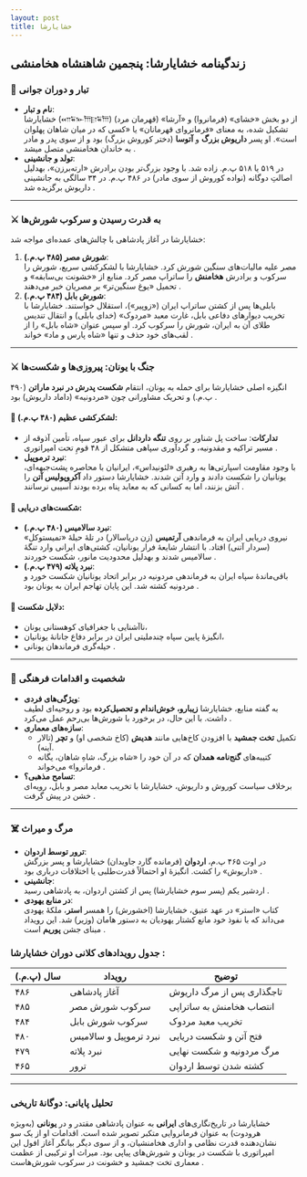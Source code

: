 ```yaml
---
layout: post
title: خشایارشا
---
```


## زندگینامه خشایارشا: پنجمین شاهنشاه هخامنشی

### 🔵 تبار و دوران جوانی
- **نام و تبار**:  
  خشایارشا (𐎧𐏁𐎹𐎠𐎼𐏁𐎠) از دو بخش «خشای» (فرمانروا) و «آرشا» (قهرمان مرد) تشکیل شده، به معنای «فرمانروای قهرمانان» یا «کسی که در میان شاهان پهلوان است». او پسر **داریوش بزرگ** و **آتوسا** (دختر کوروش بزرگ) بود و از سوی پدر و مادر به خاندان هخامنشی متصل میشد .  
- **تولد و جانشینی**:  
  در ۵۱۹ یا ۵۱۸ پ.م. زاده شد. با وجود بزرگ‌تر بودن برادرش «ارته‌برزن»، بهدلیل اصالتِ دوگانه (نواده کوروش از سوی مادر) در ۴۸۶ پ.م. در ۳۴ سالگی به جانشینی داریوش برگزیده شد .

---

### ⚔️ به قدرت رسیدن و سرکوب شورش‌ها
خشایارشا در آغاز پادشاهی با چالش‌های عمده‌ای مواجه شد:  
1. **شورش مصر (۴۸۵ پ.م.)**:  
   مصر علیه مالیات‌های سنگین شورش کرد. خشایارشا با لشکرکشی سریع، شورش را سرکوب و برادرش **هخامنش** را ساتراپ مصر کرد. منابع از «خشونت بی‌سابقه» و تحمیل «یوغ سنگین‌تر» بر مصریان خبر می‌دهند .  
2. **شورش بابل (۴۸۴ پ.م.)**:  
   بابلی‌ها پس از کشتن ساتراپ ایران («زوپیر»)، استقلال خواستند. خشایارشا با تخریب دیوارهای دفاعی بابل، غارت معبد «مردوک» (خدای بابلی) و انتقال تندیس طلای آن به ایران، شورش را سرکوب کرد. او سپس عنوان «شاه بابل» را از لقب‌های خود حذف و تنها «شاه پارس و ماد» خواند .

---

### ⚔️ جنگ با یونان: پیروزی‌ها و شکست‌ها
انگیزه اصلی خشایارشا برای حمله به یونان، انتقام **شکست پدرش در نبرد ماراتن** (۴۹۰ پ.م.) و تحریک مشاورانی چون «مردونیه» (داماد داریوش) بود .  

#### 🔸 لشکرکشی عظیم (۴۸۰ پ.م.):  
- **تدارکات**: ساخت پل شناور بر روی **تنگه داردانل** برای عبور سپاه، تأمین آذوقه از مسیر تراکیه و مقدونیه، و گردآوری سپاهی متشکل از ۴۸ قومِ تحت امپراتوری .  
- **نبرد ترموپیل**:  
  با وجود مقاومت اسپارتی‌ها به رهبری «لئونیداس»، ایرانیان با محاصره پشت‌جبهه‌ای، یونانیان را شکست دادند و وارد آتن شدند. خشایارشا دستور داد **آکروپولیس آتن** را آتش بزنند، اما به کسانی که به معابد پناه برده بودند آسیبی نرسانند .  

#### 🔸 شکست‌های دریایی:  
- **نبرد سالامیس (۴۸۰ پ.م.)**:  
  نیروی دریایی ایران به فرماندهی **آرتمیس** (زن دریاسالار) در تلهٔ حیلهٔ «تمیستوکل» (سردار آتنی) افتاد. با انتشار شایعهٔ فرار یونانیان، کشتی‌های ایرانی وارد تنگهٔ سالامیس شدند و بهدلیل محدودیت مانور، شکست خوردند .  
- **نبرد پلاته (۴۷۹ پ.م.)**:  
   باقی‌ماندهٔ سپاه ایران به فرماندهی مردونیه در برابر اتحاد یونانیان شکست خورد و مردونیه کشته شد. این پایان تهاجم ایران به یونان بود .  

#### 🧠 دلایل شکست:  
- ناآشنایی با جغرافیای کوهستانی یونان،  
- انگیزهٔ پایین سپاه چندملیتی ایران در برابر دفاع جانانهٔ یونانیان،  
- حیله‌گری فرماندهان یونانی .

---

### 👑 شخصیت و اقدامات فرهنگی
- **ویژگی‌های فردی**:  
  به گفته منابع، خشایارشا **زیبارو، خوش‌اندام و تحصیل‌کرده** بود و روحیه‌ای لطیف داشت. با این حال، در برخورد با شورش‌ها بی‌رحم عمل می‌کرد .  
- **سازه‌های معماری**:  
  - تکمیل **تخت جمشید** با افزودن کاخ‌هایی مانند **هدیش** (کاخ شخصی او) و **تچر** (تالار آینه).  
  - کتیبه‌های **گنج‌نامه همدان** که در آن خود را «شاه بزرگ، شاهِ شاهان، یگانه فرمانروا» می‌خواند .  
- **تسامح مذهبی؟**:  
  برخلاف سیاست کوروش و داریوش، خشایارشا با تخریب معابد مصر و بابل، رویه‌ای خشن در پیش گرفت .

---

### ☠️ مرگ و میراث
- **ترور توسط اردوان**:  
  در اوت ۴۶۵ پ.م، **اردوان** (فرمانده گارد جاویدان) خشایارشا و پسر بزرگش «داریوش» را کشت. انگیزهٔ او احتمالاً قدرت‌طلبی یا اختلافات درباری بود .  
- **جانشینی**:  
  اردشیر یکم (پسر سوم خشایارشا) پس از کشتن اردوان، به پادشاهی رسید .  
- **در منابع یهودی**:  
  کتاب «استر» در عهد عتیق، خشایارشا (اخشورش) را همسر **استر**، ملکهٔ یهودی می‌داند که با نفوذ خود مانع کشتار یهودیان به دستور هامان (وزیر) شد. این رویداد مبنای جشن **پوریم** است .

### جدول رویدادهای کلانی دوران خشایارشا :
| سال (پ.م.) | رویداد                  | توضیح                     |
|------------|-------------------------|---------------------------|
| ۴۸۶        | آغاز پادشاهی           | تاجگذاری پس از مرگ داریوش |
| ۴۸۵        | سرکوب شورش مصر        | انتصاب هخامنش به ساتراپی |
| ۴۸۴        | سرکوب شورش بابل       | تخریب معبد مردوک         |
| ۴۸۰        | نبرد ترموپیل و سالامیس| فتح آتن و شکست دریایی    |
| ۴۷۹        | نبرد پلاته            | مرگ مردونیه و شکست نهایی |
| ۴۶۵        | ترور                   | کشته شدن توسط اردوان     |

---

### تحلیل پایانی: دوگانۀ تاریخی
خشایارشا در تاریخ‌نگاری‌های **ایرانی** به عنوان پادشاهی مقتدر و در **یونانی** (به‌ویژه هرودوت) به عنوان فرمانروایی متکبر تصویر شده است. اقدامات او از یک سو نشان‌دهنده قدرت نظامی و اداری هخامنشیان، و از سوی دیگر بیانگر آغاز افول این امپراتوری با شکست در یونان و شورش‌های پیاپی بود. میراث او ترکیبی از عظمت معماری تخت جمشید و خشونت در سرکوب شورش‌هاست .
